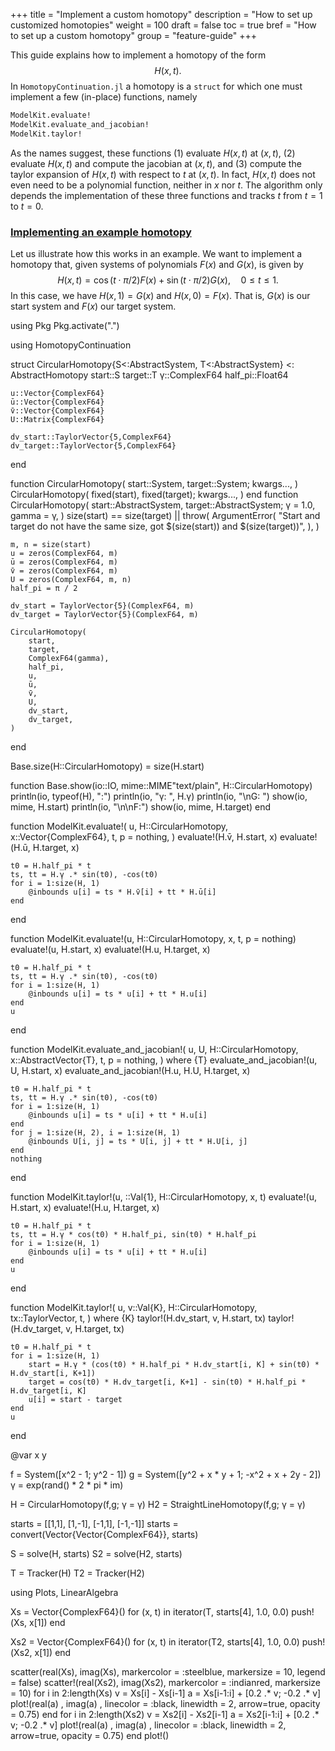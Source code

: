 +++
title = "Implement a custom homotopy"
description = "How to set up customized homotopies"
weight = 100
draft = false
toc = true
bref = "How to set up a custom homotopy"
group = "feature-guide"
+++


This guide explains how to implement a homotopy of the form
$$H(x,t).$$
In `HomotopyContinuation.jl` a homotopy is a `struct` for which one must implement a few (in-place) functions, namely

```julia
ModelKit.evaluate!
ModelKit.evaluate_and_jacobian!
ModelKit.taylor!
```

As the names suggest, these functions (1) evaluate $H(x,t)$ at $(x,t)$, (2) evaluate $H(x,t)$  and compute the jacobian at $(x,t)$, and (3) compute the taylor expansion of $H(x,t)$ with respect to $t$ at $(x,t)$. In fact, $H(x,t)$ does not even need to be a polynomial function, neither in $x$ nor $t$. The algorithm only depends the implementation of these three functions and tracks $t$ from $t=1$ to $t=0$. 

<h3 class="section-head" id="homotopies"><a href="#homotopies">Implementing an example homotopy</a></h3>

Let us illustrate how this works in an example. We want to implement a homotopy that, given systems of polynomials $F(x)$ and $G(x)$, is given by 
$$H(x,t) = \cos(t\cdot \pi/2) F(x) + \sin(t\cdot \pi/2) G(x), \quad 0\leq t\leq 1.$$
In this case, we have $H(x,1)=G(x)$ and $H(x,0)=F(x)$. That is, $G(x)$ is our start system and $F(x)$ our target system. 
 

using Pkg
Pkg.activate(".")

using HomotopyContinuation

struct CircularHomotopy{S<:AbstractSystem, T<:AbstractSystem} <: AbstractHomotopy
    start::S
    target::T
    γ::ComplexF64
    half_pi::Float64

    u::Vector{ComplexF64}
    ū::Vector{ComplexF64}
    v̄::Vector{ComplexF64}
    U::Matrix{ComplexF64}

    dv_start::TaylorVector{5,ComplexF64}
    dv_target::TaylorVector{5,ComplexF64}
end

function CircularHomotopy(
    start::System,
    target::System;
    kwargs...,
)
    CircularHomotopy(
        fixed(start),
        fixed(target);
        kwargs...,
    )
end
function CircularHomotopy(
    start::AbstractSystem,
    target::AbstractSystem;
    γ = 1.0,
    gamma = γ,
)
    size(start) == size(target) || throw(
        ArgumentError(
            "Start and target do not have the same size, got $(size(start)) and $(size(target))",
        ),
    )

    m, n = size(start)
    u = zeros(ComplexF64, m)
    ū = zeros(ComplexF64, m)
    v̄ = zeros(ComplexF64, m)
    U = zeros(ComplexF64, m, n)
    half_pi = π / 2

    dv_start = TaylorVector{5}(ComplexF64, m)
    dv_target = TaylorVector{5}(ComplexF64, m)

    CircularHomotopy(
        start,
        target,
        ComplexF64(gamma),
        half_pi,
        u,
        ū,
        v̄,
        U,
        dv_start,
        dv_target,
    )
end

Base.size(H::CircularHomotopy) = size(H.start)

function Base.show(io::IO, mime::MIME"text/plain", H::CircularHomotopy)
    println(io, typeof(H), ":")
    println(io, "γ: ", H.γ)
    println(io, "\nG: ")
    show(io, mime, H.start)
    println(io, "\n\nF:")
    show(io, mime, H.target)
end

function ModelKit.evaluate!(
    u,
    H::CircularHomotopy,
    x::Vector{ComplexF64},
    t,
    p = nothing,
)
    evaluate!(H.v̄, H.start, x)
    evaluate!(H.ū, H.target, x)

    t0 = H.half_pi * t
    ts, tt = H.γ .* sin(t0), -cos(t0)
    for i = 1:size(H, 1)
        @inbounds u[i] = ts * H.v̄[i] + tt * H.ū[i]
    end
end

function ModelKit.evaluate!(u, H::CircularHomotopy, x, t, p = nothing)
    evaluate!(u, H.start, x)
    evaluate!(H.u, H.target, x)

    t0 = H.half_pi * t
    ts, tt = H.γ .* sin(t0), -cos(t0)
    for i = 1:size(H, 1)
        @inbounds u[i] = ts * u[i] + tt * H.u[i]
    end
    u
end

function ModelKit.evaluate_and_jacobian!(
    u,
    U,
    H::CircularHomotopy,
    x::AbstractVector{T},
    t,
    p = nothing,
) where {T}
    evaluate_and_jacobian!(u, U, H.start, x)
    evaluate_and_jacobian!(H.u, H.U, H.target, x)

    t0 = H.half_pi * t
    ts, tt = H.γ .* sin(t0), -cos(t0)
    for i = 1:size(H, 1)
        @inbounds u[i] = ts * u[i] + tt * H.u[i]
    end
    for j = 1:size(H, 2), i = 1:size(H, 1)
        @inbounds U[i, j] = ts * U[i, j] + tt * H.U[i, j]
    end
    nothing
end

function ModelKit.taylor!(u, ::Val{1}, H::CircularHomotopy, x, t)
    evaluate!(u, H.start, x)
    evaluate!(H.u, H.target, x)

    t0 = H.half_pi * t
    ts, tt = H.γ * cos(t0) * H.half_pi, sin(t0) * H.half_pi
    for i = 1:size(H, 1)
        @inbounds u[i] = ts * u[i] + tt * H.u[i]
    end
    u
end

function ModelKit.taylor!(
    u,
    v::Val{K},
    H::CircularHomotopy,
    tx::TaylorVector,
    t,
) where {K}
    taylor!(H.dv_start, v, H.start, tx)
    taylor!(H.dv_target, v, H.target, tx)

    t0 = H.half_pi * t
    for i = 1:size(H, 1)
        start = H.γ * (cos(t0) * H.half_pi * H.dv_start[i, K] + sin(t0) * H.dv_start[i, K+1])
        target = cos(t0) * H.dv_target[i, K+1] - sin(t0) * H.half_pi * H.dv_target[i, K]
        u[i] = start - target
    end
    u
end


@var x y

f = System([x^2 - 1; y^2 - 1])
g = System([y^2 + x * y + 1; -x^2 + x + 2y - 2])
γ = exp(rand() * 2 * pi * im)

H = CircularHomotopy(f,g; γ = γ)
H2 = StraightLineHomotopy(f,g; γ = γ)

starts = [[1,1], [1,-1], [-1,1], [-1,-1]]
starts = convert(Vector{Vector{ComplexF64}}, starts)


S = solve(H, starts)
S2 = solve(H2, starts)

T = Tracker(H)
T2 = Tracker(H2)



using Plots, LinearAlgebra

Xs = Vector{ComplexF64}()
for (x, t) in iterator(T, starts[4], 1.0, 0.0)
    push!(Xs, x[1])
end


Xs2 = Vector{ComplexF64}()
for (x, t) in iterator(T2, starts[4], 1.0, 0.0)
    push!(Xs2, x[1])
end


scatter(real(Xs), imag(Xs), markercolor = :steelblue, markersize = 10, legend = false)
scatter!(real(Xs2), imag(Xs2), markercolor = :indianred, markersize = 10)
for i in 2:length(Xs)
    v = Xs[i] - Xs[i-1]
    a = Xs[i-1:i] + [0.2 .* v; -0.2 .* v]
    plot!(real(a) ,  imag(a) , linecolor = :black, linewidth = 2, arrow=true, opacity = 0.75)
end
for i in 2:length(Xs2)
    v = Xs2[i] - Xs2[i-1]
    a = Xs2[i-1:i] + [0.2 .* v; -0.2 .* v]
    plot!(real(a) ,  imag(a) , linecolor = :black, linewidth = 2, arrow=true, opacity = 0.75)
end
plot!()
